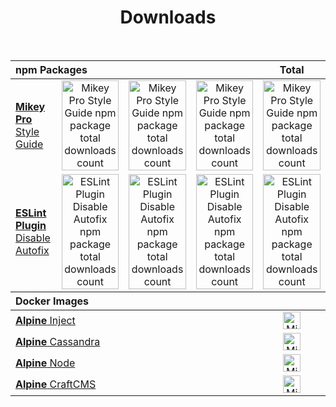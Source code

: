 <!DOCTYPE html>
<h1 align="center">Downloads</h1>
<br />
<table align="center">
  <thead>
    <tr>
      <th align="left" colspan="4">npm Packages</th>
      <th align="center">Total</th>
    </tr>
  </thead>
  <tbody>
    <tr>
      <td valign="center">
        <a href="https://github.com/mikey-pro/style-guide">
          <b>Mikey Pro</b>
          Style Guide
        </a>
      </td>
      <td valign="center" align="center">
        <a href="https://www.npmjs.com/package/@mikey-pro/style-guide">
          <img
            src="https://img.shields.io/npm/dw/mikey-pro?color=rgba%280%2C0%2C0%2C0%29&style=for-the-badge&label="
            alt="Mikey Pro Style Guide npm package total downloads count"
            style="width: 100%; height: 100%"
          />
        </a>
      </td>
      <td valign="center" align="center">
        <a href="https://www.npmjs.com/package/@mikey-pro/style-guide">
          <img
            src="https://img.shields.io/npm/dm/mikey-pro?color=rgba%280%2C0%2C0%2C0%29&style=for-the-badge&label="
            alt="Mikey Pro Style Guide npm package total downloads count"
            style="width: 100%; height: 100%"
          />
        </a>
      </td>
      <td valign="center" align="center">
        <a href="https://www.npmjs.com/package/@mikey-pro/style-guide">
          <img
            src="https://img.shields.io/npm/dy/mikey-pro?color=rgba%280%2C0%2C0%2C0%29&style=for-the-badge&label="
            alt="Mikey Pro Style Guide npm package total downloads count"
            style="width: 100%; height: 100%"
          />
        </a>
      </td>
      <td valign="center" align="center">
        <a href="https://www.npmjs.com/package/@mikey-pro/style-guide">
          <img
            src="https://img.shields.io/npm/dt/mikey-pro?color=rgba%280%2C0%2C0%2C0%29&style=for-the-badge&label="
            alt="Mikey Pro Style Guide npm package total downloads count"
            style="width: 100%; height: 100%"
          />
        </a>
      </td>
    </tr>
    <tr>
      <td valign="center">
        <a href="https://github.com/chiefmikey/eslint-plugin-disable-autofix">
          <b>ESLint Plugin</b>
          Disable Autofix
        </a>
      </td>
      <td valign="center" align="center">
        <a
          href="https://www.npmjs.com/package/eslint-plugin-disable-autofix"
          style="height: 0"
        >
          <img
            src="https://img.shields.io/npm/dw/eslint-plugin-disable-autofix?color=rgba%280%2C0%2C0%2C0%29&style=for-the-badge&label="
            alt="ESLint Plugin Disable Autofix npm package total downloads count"
            style="width: 100%; height: 100%"
          />
        </a>
      </td>
      <td valign="center" align="center">
        <a
          href="https://www.npmjs.com/package/eslint-plugin-disable-autofix"
          style="height: 0"
        >
          <img
            src="https://img.shields.io/npm/dm/eslint-plugin-disable-autofix?color=rgba%280%2C0%2C0%2C0%29&style=for-the-badge&label="
            alt="ESLint Plugin Disable Autofix npm package total downloads count"
            style="width: 100%; height: 100%"
          />
        </a>
      </td>
      <td valign="center" align="center">
        <a
          href="https://www.npmjs.com/package/eslint-plugin-disable-autofix"
          style="height: 0"
        >
          <img
            src="https://img.shields.io/npm/dy/eslint-plugin-disable-autofix?color=rgba%280%2C0%2C0%2C0%29&style=for-the-badge&label="
            alt="ESLint Plugin Disable Autofix npm package total downloads count"
            style="width: 100%; height: 100%"
          />
        </a>
      </td>
      <td valign="center" align="center">
        <a
          href="https://www.npmjs.com/package/eslint-plugin-disable-autofix"
          style="height: 0"
        >
          <img
            src="https://img.shields.io/npm/dt/eslint-plugin-disable-autofix?color=rgba%280%2C0%2C0%2C0%29&style=for-the-badge&label="
            alt="ESLint Plugin Disable Autofix npm package total downloads count"
            style="width: 100%; height: 100%"
          />
        </a>
      </td>
    </tr>
  </tbody>
  <thead>
    <tr>
      <th align="left" colspan="5">Docker Images</th>
    </tr>
  </thead>
  <tbody>
    <tr>
      <td valign="center" colspan="4">
        <a
          href="https://github.com/chiefmikey/docker-images/tree/main/alpine-inject"
        >
          <b>Alpine</b>
          Inject
        </a>
      </td>
      <td valign="center" align="center">
        <a
          href="https://hub.docker.com/repository/docker/chiefmikey/alpine-inject"
        >
          <img
            src="https://img.shields.io/docker/pulls/chiefmikey/alpine-inject?color=rgba%280%2C0%2C0%2C0%29&style=for-the-badge&label="
            alt="Mikey Pro Style Guide npm package total downloads count"
            style="height: 28px"
          />
        </a>
      </td>
    </tr>
    <tr>
      <td valign="center" colspan="4">
        <a
          href="https://github.com/chiefmikey/docker-images/tree/main/alpine-cassandra"
        >
          <b>Alpine</b>
          Cassandra
        </a>
      </td>
      <td valign="center" align="center">
        <a
          href="https://hub.docker.com/repository/docker/chiefmikey/alpine-cassandra"
        >
          <img
            src="https://img.shields.io/docker/pulls/chiefmikey/alpine-cassandra?color=rgba%280%2C0%2C0%2C0%29&style=for-the-badge&label="
            alt="Mikey Pro Style Guide npm package total downloads count"
            style="height: 28px"
          />
        </a>
      </td>
    </tr>
    <tr>
      <td valign="center" colspan="4">
        <a
          href="https://github.com/chiefmikey/docker-images/tree/main/alpine-node"
        >
          <b>Alpine</b>
          Node
        </a>
      </td>
      <td valign="center" align="center">
        <a
          href="https://hub.docker.com/repository/docker/chiefmikey/alpine-node"
        >
          <img
            src="https://img.shields.io/docker/pulls/chiefmikey/alpine-node?color=rgba%280%2C0%2C0%2C0%29&style=for-the-badge&label="
            alt="Mikey Pro Style Guide npm package total downloads count"
            style="height: 28px"
          />
        </a>
      </td>
    </tr>
    <tr>
      <td valign="center" colspan="4">
        <a
          href="https://github.com/chiefmikey/docker-images/tree/main/alpine-craftcms"
        >
          <b>Alpine</b>
          CraftCMS
        </a>
      </td>
      <td valign="center" align="center">
        <a
          href="https://hub.docker.com/repository/docker/chiefmikey/alpine-craftcms"
        >
          <img
            src="https://img.shields.io/docker/pulls/chiefmikey/alpine-craftcms?color=rgba%280%2C0%2C0%2C0%29&style=for-the-badge&label="
            alt="Mikey Pro Style Guide npm package total downloads count"
            style="height: 28px"
          />
        </a>
      </td>
    </tr>
  </tbody>
</table>
